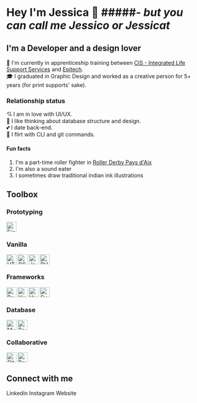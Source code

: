 # Hey I'm Jessica 👋  #####*- but you can call me Jessico or Jessicat* 

## I'm a Developer and a design lover

🌱 I'm currently in apprenticeship training between [CIS - Integrated Life Support Services](https://cis-integratedservices.com/fr) and [Epitech](https://www.epitech.eu/).  
🎓 I graduated in Graphic Design and worked as a creative person for 5+ years (for print supports' sake).

### Relationship status

💘 I am in love with UI/UX.  
💖 I like thinking about database structure and design.  
💕 I date back-end.  
🌹 I flirt with CLI and git commands.  

#### Fun facts 

1. I'm a part-time roller fighter in [Roller Derby Pays d'Aix](https://rollerderby-les-amazones.fr/)  
2. I'm also a sound eater
3. I sometimes draw traditional indian ink illustrations

## Toolbox

### Prototyping

<img alt="Figma" width="26px" src="https://raw.githubusercontent.com/jessiichat/about-me/master/assets/technologies/figma.svg?token=GHSAT0AAAAAABQMQI4LKQZYDI33PVEYXDDAYO25HDA" />

### Vanilla

<img alt="HTML 5" align="left" width="26px" src="https://raw.githubusercontent.com/jessiichat/about-me/master/assets/technologies/html-5.svg?token=GHSAT0AAAAAABQMQI4K2OXFYAPDFY4R7QLWYO25GPQ" />
<img alt="CSS 3" align="left" width="26px" src="https://raw.githubusercontent.com/jessiichat/about-me/master/assets/technologies/css-3.svg?token=GHSAT0AAAAAABQMQI4KMD335G4TYMMJUIWAYO25GZQ" />
<img alt="Javascript" align="left" width="26px" src="https://raw.githubusercontent.com/jessiichat/about-me/master/assets/technologies/javascript.svg?token=GHSAT0AAAAAABQMQI4L3OH56HTJV6MTPEOIYO25HNQ" />
<img alt="PHP" width="26px" src="https://raw.githubusercontent.com/jessiichat/about-me/master/assets/technologies/php.svg?token=GHSAT0AAAAAABQMQI4LRRM2VXZGIO27JXEUYO25HYA" />

### Frameworks

<img alt="Bootstrap" align="left" width="26px" src="https://raw.githubusercontent.com/jessiichat/about-me/master/assets/technologies/bootstrap.svg?token=GHSAT0AAAAAABQMQI4L6672GE2TBTL5QQOOYO25BYQ" />
<img alt="Vue.js" align="left" width="26px" src="https://raw.githubusercontent.com/jessiichat/about-me/master/assets/technologies/vue.svg?token=GHSAT0AAAAAABQMQI4L544KLSB2CSOGXHHCYO25BYQ" />
<img alt="Vuetify" align="left" width="26px" src="https://raw.githubusercontent.com/jessiichat/about-me/master/assets/technologies/vuetifyjs.svg?token=GHSAT0AAAAAABQMQI4LHJGD5E4YMZ2WONZGYO25BZA" />
<img alt="Symfony" width="26px" src="https://raw.githubusercontent.com/jessiichat/about-me/master/assets/technologies/symfony.svg?token=GHSAT0AAAAAABQMQI4LKCY5JCKRSBSQOA66YO25BZA" />

### Database

<img alt="Mysql" align="left" width="26px" src="https://raw.githubusercontent.com/jessiichat/about-me/master/assets/technologies/mysql.svg?token=GHSAT0AAAAAABQMQI4LJ5MH37R67LJK7JXAYO25CNA" />
<img alt="Postgresql" width="26px" src="https://raw.githubusercontent.com/jessiichat/about-me/master/assets/technologies/postgresql.svg?token=GHSAT0AAAAAABQMQI4LPAUASCE6WWH22GA2YO25CNA" />

### Collaborative

<img alt="Git" align="left" width="26px" src="https://raw.githubusercontent.com/jessiichat/about-me/master/assets/technologies/git.svg?token=GHSAT0AAAAAABQMQI4LTXAAPKYNMJ55SDXUYO25DEA" />
<img alt="Docker" width="26px" src="https://raw.githubusercontent.com/jessiichat/about-me/master/assets/technologies/docker.svg?token=GHSAT0AAAAAABQMQI4KXYHY2CRRS6PUZJLUYO25DEQ" />

## Connect with me

Linkedin
Instagram
Website